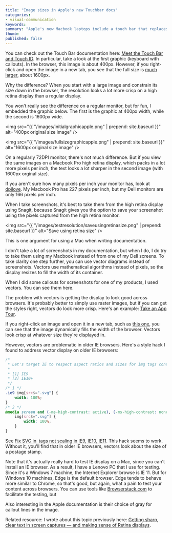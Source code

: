 ```yaml
---
title: "Image sizes in Apple's new Touchbar docs"
categories:
- visual-communication
keywords: 
summary: "Apple's new Macbook laptops include a touch bar that replaces the function keys at the top of the keyboard. You can program these keys with your own custom functions. I was curious to see what the documentation for the Touch Bar looked like. In looking at the docs, the most interesting element is the image sizes -- the original image sizes are 4 times the size of the shown graphic. This technique helps create a sharp, crisp look to text when the large image is constrained in the browser."
thumb: 
published: false
---
```


You can check out the Touch Bar documentation here: [Meet the Touch Bar and Touch ID](https://help.apple.com/macbookprothunderbolt3/late-2016/#/apdea299d0db). In particular, take a look at the first graphic (keyboard with callouts). In the browser, this image is about 400px. However, if you right-click and open the image in a new tab, you see that the full size is [much larger](https://help.apple.com/macbookprothunderbolt3/late-2016/en.lproj/Art/P0011_MBP4KeyboardTopView.png), about 1600px.

Why the difference? When you start with a large image and constrain its size down in the browser, the resolution looks a lot more crisp on a high retina display than a regular display. 

You won't really see the difference on a regular monitor, but for fun, I embedded the graphic below. The first is the graphic at 400px width, while the second is 1600px wide.

<img src="{{ "/images/initialgraphicapple.png" | prepend: site.baseurl }}" alt="400px original size image" />

<img src="{{ "/images/fullsizegraphicapple.png" | prepend: site.baseurl }}" alt="1600px original size image" />

On a regularly 72DPI monitor, there's not much difference. But if you view the same images on a Macbook Pro high retina display, which packs in a lot more pixels per inch, the text looks a lot sharper in the second image (with 1600px orginal size).

If you aren't sure how many pixels per inch your monitor has, look at [dpilove](http://dpi.lv/). My Macbook Pro has 227 pixels per inch, but my Dell monitors are only 166 pixels per inch.

When I take screenshots, it's best to take them from the high retina display using Snagit, because Snagit gives you the option to save your screenshot using the pixels captured from the high retina monitor. 

<img src="{{ "/images/testresolution/saveusingretinasize.png" | prepend: site.baseurl }}" alt="Save using retina size" />

This is one argument for using a Mac when writing documentation. 

I don't take a lot of screenshots in my documentation, but when I do, I do try to take them using my Macbook instead of from one of my Dell screens. To take clarity one step further, you can use vector diagrams instead of screenshots. Vectors use mathematical algorithms instead of pixels, so the display resizes to fill the width of its container.

When I did some callouts for screenshots for one of my products, I used vectors. You can see them here. 

The problem with vectors is getting the display to look good across browsers. It's probably better to simply use raster images, but if you can get the styles right, vectors do look more crisp. Here's an example: [Take an App Tour](https://developer.amazon.com/public/solutions/devices/fire-tv/docs/fire-app-builder-customize-look-and-feel). 
 
If you right-click an image and open it in a new tab, such as [this one](https://images-na.ssl-images-amazon.com/images/G/01/mobile-apps/dex/firetv/fireappbuilder/fireappbuilder_contentdetailsdiagram._TTH_.svg), you can see that the image dynamically fills the width of the browser. Vectors look crisp at whatever size they're displayed in.

However, vectors are problematic in older IE browsers. Here's a style hack I found to address vector display on older IE browsers:


```css
/*
 * Let's target IE to respect aspect ratios and sizes for img tags containing SVG files
 *
 * [1] IE9
 * [2] IE10+
 */
/* 1 */
.ie9 img[src$=".svg"] {
    width: 100%;
}
/* 2 */
@media screen and (-ms-high-contrast: active), (-ms-high-contrast: none) {
    img[src$=".svg"] {
        width: 100%;
    }
}
```

See [Fix SVG in <img> tags not scaling in IE9, IE10, IE11](https://gist.github.com/larrybotha/7881691). This hack seems to work. Without it, you'll find that in older IE browsers, vectors look about the size of a postage stamp.

Note that it's actually really hard to test IE display on a Mac, since you can't install an IE browser. As a result, I have a Lenovo PC that I use for testing. Since it's a Windows 7 machine, the Internet Explorer browse is IE 11. But for Windows 10 machines, Edge is the default browser. Edge tends to behave more similar to Chrome, so that's good, but again, what a pain to test your content across browsers. You can use tools like [Browserstack.com](https://www.browserstack.com) to facilitate the testing, but 

Also interesting in the Apple documentation is their choice of gray for callout lines in the image. 

Related resource: I wrote about this topic previously here: [Getting sharp, clear text in screen captures — and making sense of Retina displays](http://idratherbewriting.com/2016/05/10/visualcommunication_sharp_clear_screenshots/).





